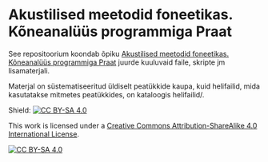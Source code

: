 # Akustilised meetodid foneetikas. Kõneanalüüs programmiga Praat

See repositoorium koondab õpiku [Akustilised meetodid foneetikas. Kõneanalüüs programmiga Praat](https://kodu.ut.ee/~partel/foneetika-programmiga-praat/) juurde kuuluvaid faile, skripte jm lisamaterjali.

Materjal on süstematiseeritud üldiselt peatükkide kaupa, kuid helifailid, mida kasutatakse mitmetes peatükkides, on kataloogis helifailid/.




Shield: [![CC BY-SA 4.0][cc-by-sa-shield]][cc-by-sa]

This work is licensed under a
[Creative Commons Attribution-ShareAlike 4.0 International License][cc-by-sa].

[![CC BY-SA 4.0][cc-by-sa-image]][cc-by-sa]

[cc-by-sa]: http://creativecommons.org/licenses/by-sa/4.0/
[cc-by-sa-image]: https://licensebuttons.net/l/by-sa/4.0/88x31.png
[cc-by-sa-shield]: https://img.shields.io/badge/License-CC%20BY--SA%204.0-lightgrey.svg
